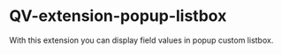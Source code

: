 # QV-extension-popup-listbox
With this extension you can display field values in popup custom listbox.
